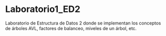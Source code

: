 # Laboratorio1_ED2
Laboratorio de Estructura de Datos 2 donde se implementan los conceptos de árboles AVL, factores de balanceo, miveles de un árbol, etc.
